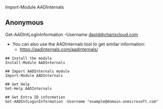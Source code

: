 



Import-Module AADInternals

## Anonymous 
Get-AADIntLoginInformation -Username david@chariscloud.com

* You can also use the AADInternals tool to get similar information:
   * https://aadinternals.com/aadinternals/ 
```
## Install the module
Install-Module AADInternals

## Import AADInternals module
Import-Module AADInternals

## Get Help
Get-Help AADInternals

## Get Entra ID information
Get-AADIntLoginInformation -Username "example@domain.onmicrosoft.com"
```









